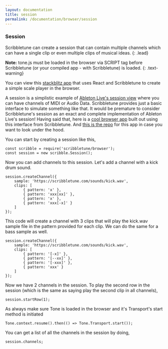 ```yaml
---
layout: documentation
title: session
permalink: /documentation/browser/session
---
```


### Session

Scribbletune can create a session that can contain multiple channels which can have a single clip or even multiple clips of musical ideas.
{: .lead}

**Note:** tone.js must be loaded in the browser via SCRIPT tag before Scribbletune (or your compiled app - with Scribbletune) is loaded.
{: .text-warning}

You can view this [stackblitz app](https://stackblitz.com/edit/scale-player-pv3ntv) that uses React and Scribbletune to create a simple scale player in the browser.

A session is a simplistic example of [Ableton Live's session view](https://www.ableton.com/en/manual/session-view/) where you can have channels of MIDI or Audio Data. Scribbletune provides just a basic interface to simulate something like that. It would be premature to consider Scribbletune's session as an exact and complete implementation of Ableton Live's session! Having said that, here is a [cool browser app](http://live.scribbletune.com/) built out using this interface from Scribbletune. And [this is the repo](https://github.com/scribbletune/live) for this app in case you want to look under the hood.

You can start by creating a session like this,

```
const scribble = require('scribbletune/browser');
const session = new scribble.Session();
```

Now you can add channels to this session. Let's add a channel with a kick drum sound.

```
session.createChannel({
	sample: 'https://scribbletune.com/sounds/kick.wav',
	clips: [
		{ pattern: 'x' },
		{ pattern: 'xxx[xx]' },
		{ pattern: 'x' },
		{ pattern: 'xxx[-x]' }
	]
});
```

This code will create a channel with 3 clips that will play the kick.wav sample file in the pattern provided for each clip. We can do the same for a bass sample as well.

```
session.createChannel({
	sample: 'https://scribbletune.com/sounds/kick.wav',
	clips: [
		{ pattern: '[-x]' },
		{ pattern: '[--xx]' },
		{ pattern: '[-xxx]' },
		{ pattern: 'xxx' }
	]
});
```

Now we have 2 channels in the session. To play the second row in the session (which is the same as saying play the second clip in all channels),

```
session.startRow(1);
```

As always make sure Tone is loaded in the browser and it's Transport's start method is initiated

```
Tone.context.resume().then(() => Tone.Transport.start());
```

You can get a list of all the channels in the session by doing,

```
session.channels;
```

